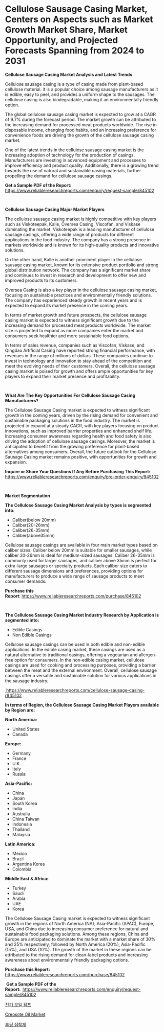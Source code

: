 <p><h1>Cellulose Sausage Casing Market, Centers on Aspects such as Market Growth Market Share, Market Opportunity, and Projected Forecasts Spanning from 2024 to 2031</h1></p><p><strong>Cellulose Sausage Casing Market Analysis and Latest Trends</strong></p>
<p><p>Cellulose sausage casing is a type of casing made from plant-based cellulose material. It is a popular choice among sausage manufacturers as it is edible, easy to peel, and provides a uniform shape to the sausages. The cellulose casing is also biodegradable, making it an environmentally friendly option.</p><p>The global cellulose sausage casing market is expected to grow at a CAGR of 9.7% during the forecast period. The market growth can be attributed to the increasing demand for processed meat products worldwide. The rise in disposable income, changing food habits, and an increasing preference for convenience foods are driving the growth of the cellulose sausage casing market.</p><p>One of the latest trends in the cellulose sausage casing market is the increasing adoption of technology for the production of casings. Manufacturers are investing in advanced equipment and processes to improve efficiency and product quality. Additionally, there is a growing trend towards the use of natural and sustainable casing materials, further propelling the demand for cellulose sausage casings.</p></p>
<p><strong>Get a Sample PDF of the Report:&nbsp;</strong> <a href="https://www.reliableresearchreports.com/enquiry/request-sample/845102">https://www.reliableresearchreports.com/enquiry/request-sample/845102</a></p>
<p>&nbsp;</p>
<p><strong>Cellulose Sausage Casing Major Market Players</strong></p>
<p><p>The cellulose sausage casing market is highly competitive with key players such as Viskoteepak, Kalle, Oversea Casing, Viscofan, and Viskase dominating the market. Viskoteepak is a leading manufacturer of cellulose sausage casings, offering a wide range of products for different applications in the food industry. The company has a strong presence in markets worldwide and is known for its high-quality products and innovative solutions.</p><p>On the other hand, Kalle is another prominent player in the cellulose sausage casing market, known for its extensive product portfolio and strong global distribution network. The company has a significant market share and continues to invest in research and development to offer new and improved products to its customers.</p><p>Oversea Casing is also a key player in the cellulose sausage casing market, focusing on sustainable practices and environmentally friendly solutions. The company has experienced steady growth in recent years and is expected to expand its market presence in the coming years.</p><p>In terms of market growth and future prospects, the cellulose sausage casing market is expected to witness significant growth due to the increasing demand for processed meat products worldwide. The market size is projected to expand as more companies enter the market and consumers seek healthier and more sustainable food options.</p><p>In terms of sales revenue, companies such as Viscofan, Viskase, and Qingdao Artificial Casing have reported strong financial performance, with revenues in the range of millions of dollars. These companies continue to invest in technology and innovation to stay ahead of the competition and meet the evolving needs of their customers. Overall, the cellulose sausage casing market is poised for growth and offers ample opportunities for key players to expand their market presence and profitability.</p></p>
<p>&nbsp;</p>
<p><strong>What Are The Key Opportunities For Cellulose Sausage Casing Manufacturers?</strong></p>
<p><p>The Cellulose Sausage Casing market is expected to witness significant growth in the coming years, driven by the rising demand for convenient and sustainable packaging solutions in the food industry. The market is projected to expand at a steady CAGR, with key players focusing on product innovations, such as improved barrier properties and enhanced shelf life. Increasing consumer awareness regarding health and food safety is also driving the adoption of cellulose sausage casings. Moreover, the market is anticipated to benefit from the growing preference for plant-based alternatives among consumers. Overall, the future outlook for the Cellulose Sausage Casing market remains positive, with opportunities for growth and expansion.</p></p>
<p><strong>Inquire or Share Your Questions If Any Before Purchasing This Report:</strong> <a href="https://www.reliableresearchreports.com/enquiry/pre-order-enquiry/845102">https://www.reliableresearchreports.com/enquiry/pre-order-enquiry/845102</a></p>
<p>&nbsp;</p>
<p><strong>Market Segmentation</strong></p>
<p><strong>The Cellulose Sausage Casing Market Analysis by types is segmented into:</strong></p>
<p><ul><li>Caliber(below 20mm)</li><li>Caliber(20-26mm)</li><li>Caliber(26-35mm)</li><li>Caliber(above35mm)</li></ul></p>
<p><p>Cellulose sausage casings are available in four main market types based on caliber sizes. Caliber below 20mm is suitable for smaller sausages, while caliber 20-26mm is ideal for medium-sized sausages. Caliber 26-35mm is commonly used for larger sausages, and caliber above 35mm is perfect for extra-large sausages or specialty products. Each caliber size caters to different sausage dimensions and preferences, providing options for manufacturers to produce a wide range of sausage products to meet consumer demands.</p></p>
<p><strong>Purchase this Report:&nbsp;</strong><a href="https://www.reliableresearchreports.com/purchase/845102">https://www.reliableresearchreports.com/purchase/845102</a></p>
<p>&nbsp;</p>
<p><strong>The Cellulose Sausage Casing Market Industry Research by Application is segmented into:</strong></p>
<p><ul><li>Edible Casings</li><li>Non Edible Casings</li></ul></p>
<p><p>Cellulose sausage casings can be used in both edible and non-edible applications. In the edible casing market, these casings are used as a natural alternative to traditional casings, offering a vegetarian and allergen-free option for consumers. In the non-edible casing market, cellulose casings are used for cooking and processing purposes, providing a barrier between the meat and the external environment. Overall, cellulose sausage casings offer a versatile and sustainable solution for various applications in the sausage industry.</p></p>
<p><a href="https://www.reliableresearchreports.com/cellulose-sausage-casing-r845102">&nbsp;https://www.reliableresearchreports.com/cellulose-sausage-casing-r845102</a></p>
<p><strong>In terms of Region, the Cellulose Sausage Casing Market Players available by Region are:</strong></p>
<p>
    <p> <strong> North America: </strong>
        <ul>
            <li>United States</li>
            <li>Canada</li>
        </ul>
        </p> 
    <p> <strong> Europe: </strong>
        <ul>
            <li>Germany</li>
            <li>France</li>
            <li>U.K.</li>
            <li>Italy</li>
            <li>Russia</li>
        </ul>
        </p> 
    <p> <strong> Asia-Pacific: </strong>
        <ul>
            <li>China</li>
            <li>Japan</li>
            <li>South Korea</li>
            <li>India</li>
            <li>Australia</li>
            <li>China Taiwan</li>
            <li>Indonesia</li>
            <li>Thailand</li>
            <li>Malaysia</li>
        </ul>
        </p> 
    <p> <strong> Latin America: </strong>
        <ul>
            <li>Mexico</li>
            <li>Brazil</li>
            <li>Argentina Korea</li>
            <li>Colombia</li>
        </ul>
        </p> 
    <p> <strong> Middle East & Africa: </strong>
        <ul>
            <li>Turkey</li>
            <li>Saudi</li>
            <li>Arabia</li>
            <li>UAE</li>
            <li>Korea</li>
        </ul>
    </p>
    </p>
<p><p>The Cellulose Sausage Casing market is expected to witness significant growth in the regions of North America (NA), Asia-Pacific (APAC), Europe, USA, and China due to increasing consumer preference for natural and sustainable food packaging solutions. Among these regions, China and Europe are anticipated to dominate the market with a market share of 30% and 25% respectively, followed by North America (20%), Asia-Pacific (15%), and USA (10%). The growth of the market in these regions can be attributed to the rising demand for clean-label products and increasing awareness about environmentally friendly packaging options.</p></p>
<p><strong>Purchase this Report: </strong><a href="https://www.reliableresearchreports.com/purchase/845102">https://www.reliableresearchreports.com/purchase/845102</a></p>
<p>&nbsp;<strong>Get a Sample PDF of the Report:&nbsp;&nbsp;</strong><a href="https://www.reliableresearchreports.com/enquiry/request-sample/845102">https://www.reliableresearchreports.com/enquiry/request-sample/845102</a></p>
<p><strong></strong></p>
<p><p><a href="https://github.com/wallacBahrtyinger567686/Market-Research-Report-List-1/blob/main/941240017290.md">전기 오일 펌프</a></p><p><a href="https://nifty-kite-d51.notion.site/Creosote-Oil-Market-Furnish-Information-about-Market-Size-Market-Share-Market-Dynamics-and-Projec-0925a1b9985944bab7f69b50f02cc491">Creosote Oil Market</a></p><p><a href="https://github.com/WilburKihn5676/Market-Research-Report-List-1/blob/main/429976317289.md">루핑 접착제</a></p></p>